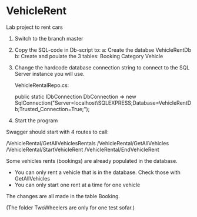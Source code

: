 # VehicleRent
Lab project to rent cars

1. Switch to the branch master
2. Copy the SQL-code in Db-script to:
   a: Create the databse VehicleRentDb
   b: Create and poulate the 3 tables:
      Booking
      Category
      Vehicle
      
3. Change the hardcode database connection string to connect to the SQL Server instance you will use.

      VehicleRentalRepo.cs:
      
      public static IDbConnection DbConnection => new SqlConnection("Server=localhost\\SQLEXPRESS;Database=VehicleRentDb;Trusted_Connection=True;");
      
4. Start the program

Swagger should start with 4 routes to call:

/VehicleRental/GetAllVehiclesRentals
/VehicleRental/GetAllVehicles
/VehicleRental/StartVehicleRent
/VehicleRental/EndVehicleRent

Some vehicles rents (bookings) are already populated in the database.

- You can only rent a vehicle that is in the database. Check those with GetAllVehicles
- You can only start one rent at a time for one vehicle

The changes are all made in the table Booking.

(The folder TwoWheelers are only for one test sofar.)





